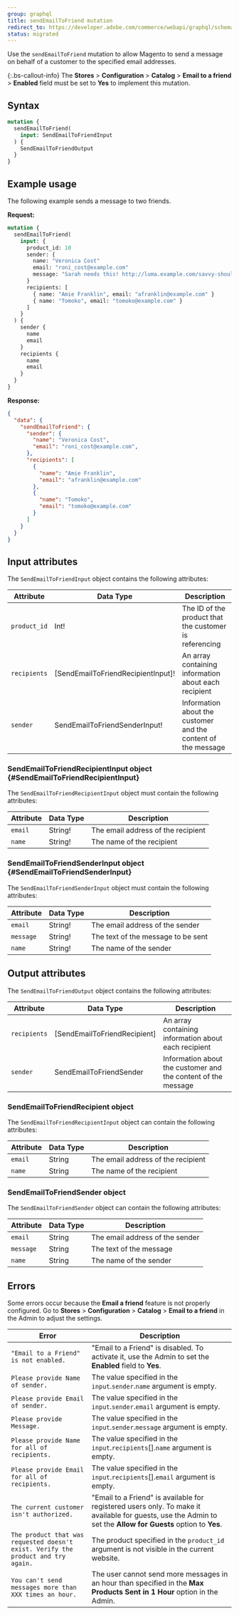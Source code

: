 ```yaml
---
group: graphql
title: sendEmailToFriend mutation
redirect_to: https://developer.adobe.com/commerce/webapi/graphql/schema/customer/mutations/send-email-to-friend/
status: migrated
---
```


Use the `sendEmailToFriend` mutation to allow Magento to send a message on behalf of a customer to the specified email addresses.

{:.bs-callout-info}
The **Stores** > **Configuration** > **Catalog** > **Email to a friend** > **Enabled** field must be set to **Yes** to implement this mutation.

## Syntax

```graphql
mutation {
  sendEmailToFriend(
    input: SendEmailToFriendInput
  ) {
    SendEmailToFriendOutput
  }
}
```

## Example usage

The following example sends a message to two friends.

**Request:**

```graphql
mutation {
  sendEmailToFriend(
    input: {
      product_id: 10
      sender: {
        name: "Veronica Cost"
        email: "roni_cost@example.com"
        message: "Sarah needs this! http://luma.example.com/savvy-shoulder-tote.html"
      }
      recipients: [
        { name: "Amie Franklin", email: "afranklin@example.com" }
        { name: "Tomoko", email: "tomoko@example.com" }
      ]
    }
  ) {
    sender {
      name
      email
    }
    recipients {
      name
      email
    }
  }
}
```

**Response:**

```json
{
  "data": {
    "sendEmailToFriend": {
      "sender": {
        "name": "Veronica Cost",
        "email": "roni_cost@example.com",
      },
      "recipients": [
        {
          "name": "Amie Franklin",
          "email": "afranklin@example.com"
        },
        {
          "name": "Tomoko",
          "email": "tomoko@example.com"
        }
      ]
    }
  }
}
```

## Input attributes

The `SendEmailToFriendInput` object contains the following attributes:

Attribute |  Data Type | Description
--- | --- | ---
`product_id` | Int! | The ID of the product that the customer is referencing
`recipients` | [SendEmailToFriendRecipientInput]! | An array containing information about each recipient
`sender` | SendEmailToFriendSenderInput! | Information about the customer and the content of the message

### SendEmailToFriendRecipientInput object {#SendEmailToFriendRecipientInput}

The `SendEmailToFriendRecipientInput` object must contain the following attributes:

Attribute |  Data Type | Description
--- | --- | ---
`email` | String! | The email address of the recipient
`name` | String! | The name of the recipient

### SendEmailToFriendSenderInput object {#SendEmailToFriendSenderInput}

The `SendEmailToFriendSenderInput` object must contain the following attributes:

Attribute |  Data Type | Description
--- | --- | ---
`email` | String! | The email address of the sender
`message` | String! | The text of the message to be sent
`name` | String! | The name of the sender

## Output attributes

The `SendEmailToFriendOutput` object contains the following attributes:

Attribute |  Data Type | Description
--- | --- | ---
`recipients` | [SendEmailToFriendRecipient] | An array containing information about each recipient
`sender` | SendEmailToFriendSender | Information about the customer and the content of the message

### SendEmailToFriendRecipient object

The `SendEmailToFriendRecipientInput` object can contain the following attributes:

Attribute |  Data Type | Description
--- | --- | ---
`email` | String | The email address of the recipient
`name` | String | The name of the recipient

### SendEmailToFriendSender object

The `SendEmailToFriendSender` object can contain the following attributes:

Attribute |  Data Type | Description
--- | --- | ---
`email` | String | The email address of the sender
`message` | String | The text of the message
`name` | String | The name of the sender

## Errors

Some errors occur because the **Email a friend** feature is not properly configured. Go to **Stores** > **Configuration** > **Catalog** > **Email to a friend** in the Admin to adjust the settings.

Error | Description
--- | ---
`"Email to a Friend" is not enabled.` | "Email to a Friend" is disabled.  To activate it, use the Admin to set the **Enabled** field to **Yes**.
`Please provide Name of sender.` | The value specified in the `input`.`sender`.`name` argument is empty.
`Please provide Email of sender.` | The value specified in the `input`.`sender`.`email` argument is empty.
`Please provide Message.` | The value specified in the `input`.`sender`.`message` argument is empty.
`Please provide Name for all of recipients.` | The value specified in the `input`.`recipients`[].`name` argument is empty.
`Please provide Email for all of recipients.` | The value specified in the `input`.`recipients`[].`email` argument is empty.
`The current customer isn't authorized.` | "Email to a Friend" is available for registered users only. To make it available for guests, use the Admin to set the  **Allow for Guests** option to **Yes**.
`The product that was requested doesn't exist. Verify the product and try again.` | The product specified in the `product_id` argument is not visible in the current website.
`You can't send messages more than XXX times an hour.` | The user cannot send more messages in an hour than specified in the  **Max Products Sent in 1 Hour** option in the Admin.

